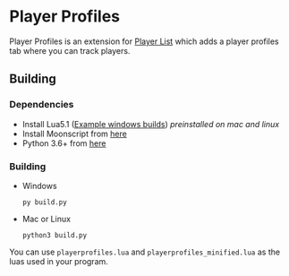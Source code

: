 
# Player Profiles

Player Profiles is an extension for [Player List](https://github.com/Le0Developer/playerlist) which adds a player profiles tab where you can track players.

## Building

### Dependencies
  - Install Lua5.1 ([Example windows builds](https://github.com/rjpcomputing/luaforwindows/releases/latest)) *preinstalled on mac and linux*
  - Install Moonscript from [here](https://moonscript.org/#installation)
  - Python 3.6+ from [here](https://www.python.org/downloads/)

### Building
  - Windows
    ```
    py build.py
    ```
  - Mac or Linux
    ```
    python3 build.py
    ```
  
  You can use `playerprofiles.lua` and `playerprofiles_minified.lua` as the luas used in your program.
